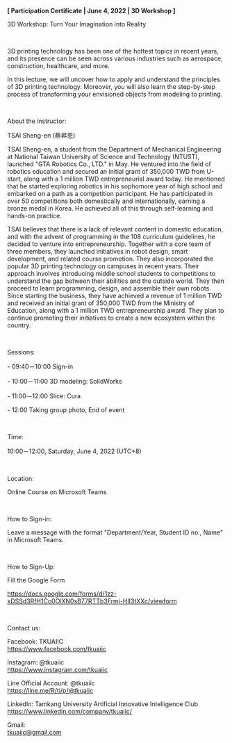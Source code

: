 **[ Participation Certificate | June 4, 2022 | 3D Workshop ]**

3D Workshop: Turn Your Imagination into Reality

&nbsp;

3D printing technology has been one of the hottest topics in recent years, and its presence can be seen across various industries such as aerospace, construction, healthcare, and more.

In this lecture, we will uncover how to apply and understand the principles of 3D printing technology. Moreover, you will also learn the step-by-step process of transforming your envisioned objects from modeling to printing.

&nbsp;

About the instructor:

TSAI Sheng-en (蔡昇恩)

TSAI Sheng-en, a student from the Department of Mechanical Engineering at National Taiwan University of Science and Technology (NTUST), launched "GTA Robotics Co., LTD." in May. He ventured into the field of robotics education and secured an initial grant of 350,000 TWD from U-start, along with a 1 million TWD entrepreneurial award today. He mentioned that he started exploring robotics in his sophomore year of high school and embarked on a path as a competition participant. He has participated in over 50 competitions both domestically and internationally, earning a bronze medal in Korea. He achieved all of this through self-learning and hands-on practice.

TSAI believes that there is a lack of relevant content in domestic education, and with the advent of programming in the 108 curriculum guidelines, he decided to venture into entrepreneurship. Together with a core team of three members, they launched initiatives in robot design, smart development, and related course promotion. They also incorporated the popular 3D printing technology on campuses in recent years. Their approach involves introducing middle school students to competitions to understand the gap between their abilities and the outside world. They then proceed to learn programming, design, and assemble their own robots. Since starting the business, they have achieved a revenue of 1 million TWD and received an initial grant of 350,000 TWD from the Ministry of Education, along with a 1 million TWD entrepreneurship award. They plan to continue promoting their initiatives to create a new ecosystem within the country.

&nbsp;

Sessions:

\- 09:40－10:00 Sign-in

\- 10:00－11:00 3D modeling: SolidWorks

\- 11:00－12:00 Slice: Cura

\- 12:00 Taking group photo, End of event

&nbsp;

Time:

10:00－12:00, Saturday, June 4, 2022 (UTC+8)

&nbsp;

Location:

Online Course on Microsoft Teams

&nbsp;

How to Sign-in:

Leave a message with the format "Department/Year, Student ID no., Name" in Microsoft Teams.

&nbsp;

How to Sign-Up:

Fill the Google Form

https://docs.google.com/forms/d/1zz-xDSSd3RfH1Co0OlXN0sB77RTTb3Frmj-HII3tXXc/viewform

&nbsp;

Contact us:

Facebook: TKUAIIC <br />https://www.facebook.com/tkuaiic

Instagram: @tkuaiic <br />https://www.instagram.com/tkuaiic

Line Official Account: @tkuaiic <br />https://line.me/R/ti/p/@tkuaiic

LinkedIn: Tamkang University Artificial Innovative Intelligence Club <br />https://www.linkedin.com/company/tkuaiic/

Gmail: <br />tkuaiic@gmail.com
